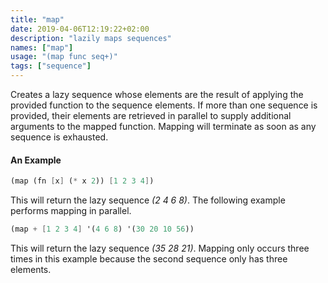 ```yaml
---
title: "map"
date: 2019-04-06T12:19:22+02:00
description: "lazily maps sequences"
names: ["map"]
usage: "(map func seq+)"
tags: ["sequence"]
---
```

Creates a lazy sequence whose elements are the result of applying the provided function to the sequence elements. If more than one sequence is provided, their elements are retrieved in parallel to supply additional arguments to the mapped function. Mapping will terminate as soon as any sequence is exhausted.

#### An Example

~~~scheme
(map (fn [x] (* x 2)) [1 2 3 4])
~~~

This will return the lazy sequence _(2 4 6 8)_. The following example performs mapping in parallel.

~~~scheme
(map + [1 2 3 4] '(4 6 8) '(30 20 10 56))
~~~

This will return the lazy sequence _(35 28 21)_. Mapping only occurs three times in this example because the second sequence only has three elements.
